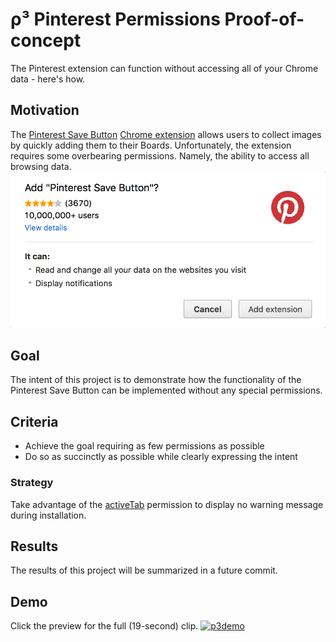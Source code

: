 # ρ³ Pinterest Permissions Proof-of-concept
The Pinterest extension can function without accessing all of your Chrome data - here's how.

## Motivation
The [Pinterest Save Button](https://about.pinterest.com/en/browser-button) [Chrome extension](https://chrome.google.com/webstore/detail/pinterest-save-button/gpdjojdkbbmdfjfahjcgigfpmkopogic) allows users to collect images by quickly adding them to their Boards. Unfortunately, the extension requires some overbearing permissions. Namely, the ability to access all browsing data.
![Pinterest Save Button add dialog and permissions](Pinterest%20Save%20Button%20Permissions.png)

## Goal
The intent of this project is to demonstrate how the functionality of the Pinterest Save Button can be implemented without any special permissions.

## Criteria
* Achieve the goal requiring as few permissions as possible
* Do so as succinctly as possible while clearly expressing the intent

### Strategy
Take advantage of the [activeTab](https://developer.chrome.com/extensions/activeTab) permission to display no warning message during installation.

## Results
The results of this project will be summarized in a future commit.

## Demo
Click the preview for the full (19-second) clip.
[![p3demo](https://user-images.githubusercontent.com/5026621/30512267-7ef6db4e-9ab9-11e7-9ad4-02b0fcda238c.gif)](https://youtu.be/h1cxMX--WGg)
